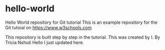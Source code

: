 # hello-world
Hello World repository for Git tutorial
This is an example repository for the Git tutoial on https://www.w3schools.com

This repository is built step by step in the tutorial.
This was created by I.
By Tricia Nshuti
Hello I just updated here.